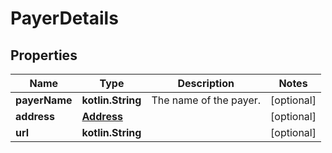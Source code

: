 
# PayerDetails

## Properties
Name | Type | Description | Notes
------------ | ------------- | ------------- | -------------
**payerName** | **kotlin.String** | The name of the payer. |  [optional]
**address** | [**Address**](Address.md) |  |  [optional]
**url** | **kotlin.String** |  |  [optional]



